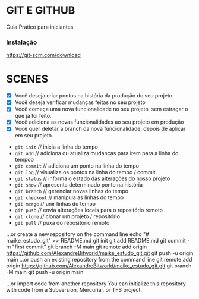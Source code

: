 # GIT E GITHUB

Guia Prático para iniciantes

### Instalação

https://git-scm.com/download

# SCENES

- [x] Você deseja criar pontos na história da produção do seu projeto
- [x] Você deseja verificar mudanças feitas no seu projeto
- [x] Você começa uma nova funcionalidade no seu projeto, sem estragar o que já foi feito.
- [x] Você adiciona as novas funcionalidades ao seu projeto em produção
- [x] Você quer deletar a branch da nova funcionalidade, depois de aplicar em seu projeto.

* `git init` // inicia a linha do tempo
* `git add` // adiciona ou atualiza mudanças para irem para a linha do tempoo
* `git commit` // adiciona um ponto na linha do tempo
* `git log` // visualiza os pontos na linha do tempo / commit
* `git status` // informa o estado das alterações do nosso projeto
* `git show` // apresenta determinado ponto na história
* `git branch` // gerenciar novas linhas do tempo
* `git checkout` // manipula as linhas do tempo
* `git merge` // unir linhas do tempo
* `git push` // envia alterações locais para o repositório remoto
* `git clone` // clonar um projeto / repositório
* `git pull` // puxa do repositório remoto

…or create a new repository on the command line
echo "# maike_estudo_git" >> README.md
git init
git add README.md
git commit -m "first commit"
git branch -M main
git remote add origin https://github.com/AlexandreBitworld/maike_estudo_git.git
git push -u origin main
…or push an existing repository from the command line
git remote add origin https://github.com/AlexandreBitworld/maike_estudo_git.git
git branch -M main
git push -u origin main

…or import code from another repository
You can initialize this repository with code from a Subversion, Mercurial, or TFS project.
